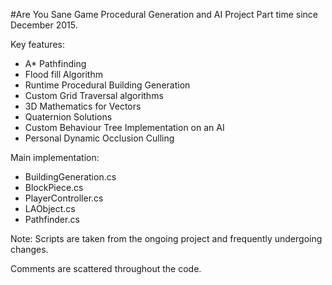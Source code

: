 #Are You Sane Game
Procedural Generation and AI Project Part time since December 2015.

Key features:

- A* Pathfinding
- Flood fill Algorithm
- Runtime Procedural Building Generation
- Custom Grid Traversal algorithms
- 3D Mathematics for Vectors
- Quaternion Solutions
- Custom Behaviour Tree Implementation on an AI
- Personal Dynamic Occlusion Culling

Main implementation:

- BuildingGeneration.cs
- BlockPiece.cs
- PlayerController.cs
- LAObject.cs
- Pathfinder.cs

Note: Scripts are taken from the ongoing project and frequently undergoing changes.

Comments are scattered throughout the code.
